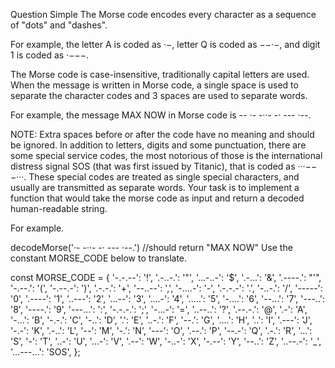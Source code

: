 Question
Simple
The Morse code encodes every character as a sequence of "dots" and "dashes".

For example, the letter A is coded as ·−, letter Q is coded as −−·−, and digit 1 is coded as ·−−−.

The Morse code is case-insensitive, traditionally capital letters are used. When the message is written in Morse code, a single space is used to separate the character codes and 3 spaces are used to separate words.

For example, the message MAX NOW in Morse code is -- ·- -··- -· --- ·--.

NOTE: Extra spaces before or after the code have no meaning and should be ignored. In addition to letters, digits and some punctuation, there are some special service codes, the most notorious of those is the international distress signal SOS (that was first issued by Titanic), that is coded as ···−−−···. These special codes are treated as single special characters, and usually are transmitted as separate words. Your task is to implement a function that would take the morse code as input and return a decoded human-readable string.

For example.

decodeMorse('·- -··- -· --- ·--.')
//should return "MAX NOW"
Use the constant MORSE_CODE below to translate.

const MORSE_CODE = {
  '-.-.--': '!',
  '.-..-.': '"',
  '...-..-': '$',
  '.-...': '&',
  '.----.': "'",
  '-.--.': '(',
  '-.--.-': ')',
  '.-.-.': '+',
  '--..--': ',',
  '-....-': '-',
  '.-.-.-': '.',
  '-..-.': '/',
  '-----': '0',
  '.----': '1',
  '..---': '2',
  '...--': '3',
  '....-': '4',
  '.....': '5',
  '-....': '6',
  '--...': '7',
  '---..': '8',
  '----.': '9',
  '---...': ':',
  '-.-.-.': ';',
  '-...-': '=',
  '..--..': '?',
  '.--.-.': '@',
  '.-': 'A',
  '-...': 'B',
  '-.-.': 'C',
  '-..': 'D',
  '.': 'E',
  '..-.': 'F',
  '--.': 'G',
  '....': 'H',
  '..': 'I',
  '.---': 'J',
  '-.-': 'K',
  '.-..': 'L',
  '--': 'M',
  '-.': 'N',
  '---': 'O',
  '.--.': 'P',
  '--.-': 'Q',
  '.-.': 'R',
  '...': 'S',
  '-': 'T',
  '..-': 'U',
  '...-': 'V',
  '.--': 'W',
  '-..-': 'X',
  '-.--': 'Y',
  '--..': 'Z',
  '..--.-': '_',
  '...---...': 'SOS',
};
